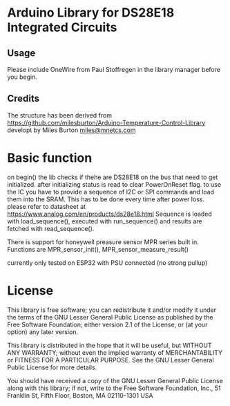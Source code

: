
# Arduino Library for DS28E18 Integrated Circuits

## Usage

Please include OneWire from Paul Stoffregen in the library manager before you begin.

## Credits

The structure has been derived from
https://github.com/milesburton/Arduino-Temperature-Control-Library developt by Miles Burton <miles@mnetcs.com> 

# Basic function

on begin() the lib checks if thehe are DS28E18 on the bus that need to get initialized.
after initializing status is read to clear PowerOnReset flag.
to use the IC you have to provide a sequence of I2C or SPI commands and load them into the SRAM. This has to be done every time after power loss. please refer to datasheet at https://www.analog.com/en/products/ds28e18.html
Sequence is loaded with load_sequence(), executed with run_sequence() and results are fetched with read_sequence().

There is support for honeywell preasure sensor MPR series built in.
Functions are MPR_sensor_init(), MPR_sensor_measure_result()

currently only tested on ESP32 with PSU connected (no strong pullup)

# License

This library is free software; you can redistribute it and/or
modify it under the terms of the GNU Lesser General Public
License as published by the Free Software Foundation; either
version 2.1 of the License, or (at your option) any later version.

This library is distributed in the hope that it will be useful,
but WITHOUT ANY WARRANTY; without even the implied warranty of
MERCHANTABILITY or FITNESS FOR A PARTICULAR PURPOSE.  See the GNU
Lesser General Public License for more details.

You should have received a copy of the GNU Lesser General Public
License along with this library; if not, write to the Free Software
Foundation, Inc., 51 Franklin St, Fifth Floor, Boston, MA  02110-1301  USA

